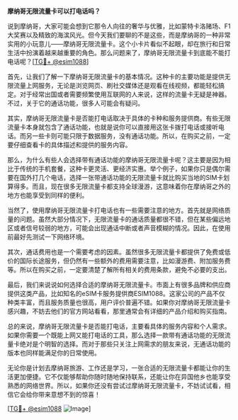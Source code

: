 **摩纳哥无限流量卡可以打电话吗？**

说到摩纳哥，大家可能会想到它那令人向往的奢华与优雅，比如蒙特卡洛赌场、F1大奖赛以及精致的海滨风光。但今天我们要聊的不是这些，而是摩纳哥的一种非常实用的小玩意儿——摩纳哥无限流量卡。这个小卡片看似不起眼，却在旅行和日常生活中扮演着越来越重要的角色。那么问题来了，摩纳哥无限流量卡到底能不能打电话呢？[[TG💪+ @esim1088](https://t.me/s/esim1088)]

首先，让我们了解一下摩纳哥无限流量卡的基本情况。这种卡的主要功能是提供无限流量上网服务，无论是浏览网页、刷社交媒体还是观看在线视频，都能轻松搞定。对于经常出国或者需要频繁使用互联网的人来说，这样的流量卡无疑是神器。不过，关于它的通话功能，很多人可能会有疑问。

其实，摩纳哥无限流量卡是否能打电话取决于具体的卡种和服务提供商。有些无限流量卡本身就包含了通话功能，也就是说你可以直接用这张卡拨打电话或接听电话。而另一些卡则可能只限于数据服务，没有通话功能。所以，在购买之前，一定要仔细查看卡的具体描述和提供的服务内容。

那么，为什么有些人会选择带有通话功能的摩纳哥无限流量卡呢？这主要是因为相比于传统的手机套餐，这种卡更灵活、更经济实惠。举个例子，如果你只是偶尔需要在国外打几个电话，选择一张带通话功能的无限流量卡就比购买当地的SIM卡划算得多。而且，现在很多无限流量卡都支持全球漫游，这意味着你在摩纳哥之外的地方也能享受到同样的便利。

当然了，使用摩纳哥无限流量卡打电话也有一些需要注意的地方。首先就是网络质量的问题。虽然大部分情况下，无限流量卡的通话质量都很不错，但在某些偏远地区或者信号较弱的地方，可能会出现通话中断或者声音模糊的情况。因此，在使用前最好先测试一下网络环境。

其次，通话费用也是一个需要考虑的因素。虽然很多无限流量卡都提供了免费或低价的国际长途服务，但仍然有一些额外的费用需要注意，比如漫游费、附加服务费等。所以在购买之前，一定要清楚了解所有相关的费用条款，避免不必要的支出。

最后，我们来说说如何选择合适的摩纳哥无限流量卡。市面上有很多品牌和供应商提供这类产品，比如知名的eSIM卡服务提供商ESIM1088。这家公司的产品不仅种类丰富，而且服务质量也很高，用户评价普遍不错。如果你对摩纳哥无限流量卡感兴趣，不妨去他们的官方网站看看，那里通常会有详细的产品介绍和购买指南。

总的来说，摩纳哥无限流量卡是否能打电话，主要看具体的服务内容和个人需求。如果你需要一个既能上网又能打电话的工具，那么选择一款带有通话功能的无限流量卡绝对是个明智的选择。而对于那些只关注上网需求的朋友来说，无通话功能的版本也同样能满足你的日常使用。

无论你是计划去摩纳哥旅游、工作还是学习，一张合适的无限流量卡都能让你的生活更加便捷。它不仅能够帮助你随时随地保持联系，还能让你在异国他乡也能享受熟悉的网络世界。所以，如果你还没有尝试过摩纳哥无限流量卡，不妨试试看，相信它会给你带来意想不到的惊喜！

[[TG💪+ @esim1088](https://t.me/s/esim1088) ![Image](https://i.postimg.cc/4NQfJmqS/Snipaste-2025-05-13-00-14-12.png)]